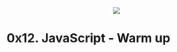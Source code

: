 <p align="center">
  <a href="https://skillicons.dev">
    <img src="https://skillicons.dev/icons?i=js" />
  </a>
</p>

<h1>0x12. JavaScript - Warm up</h1>
